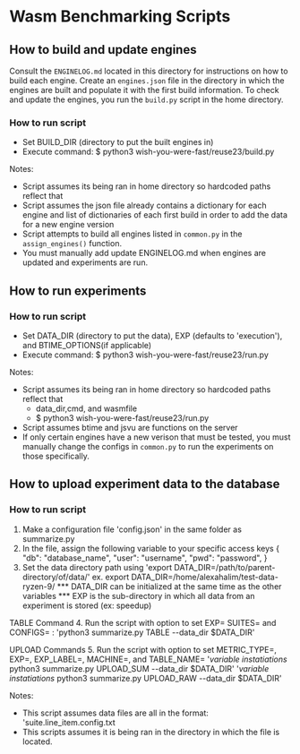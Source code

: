 # Wasm Benchmarking Scripts

## How to build and update engines
Consult the `ENGINELOG.md` located in this directory for instructions on how to build each engine. Create an `engines.json` file in the directory in which the engines are built and populate it with the first build information. To check and update the engines, you run the `build.py` script in the home directory.

### How to run script
- Set BUILD_DIR (directory to put the built engines in)
- Execute command: $ python3 wish-you-were-fast/reuse23/build.py

Notes:
- Script assumes its being ran in home directory so hardcoded paths reflect that
- Script assumes the json file already contains a dictionary for each engine and list of dictionaries of each first build in order to add the data for a new engine version
- Script attempts to build all engines listed in `common.py` in the `assign_engines()` function.
- You must manually add update ENGINELOG.md when engines are updated and experiments are run.

## How to run experiments
### How to run script
- Set DATA_DIR (directory to put the data), EXP (defaults to 'execution'), and BTIME_OPTIONS(if applicable)
- Execute command: $ python3 wish-you-were-fast/reuse23/run.py

Notes:
- Script assumes its being ran in home directory so hardcoded paths reflect that
    - data_dir,cmd, and wasmfile
    - $ python3 wish-you-were-fast/reuse23/run.py 
- Script assumes btime and jsvu are functions on the server
- If only certain engines have a new verison that must be tested, you must manually change the configs in `common.py` to run the experiments on those specifically.

## How to upload experiment data to the database
### How to run script
1. Make a configuration file 'config.json' in the same folder as summarize.py
2. In the file, assign the following variable to your specific access keys
    {
    "db": "database_name",
    "user": "username",
    "pwd": "password", 
    }
3. Set the data directory path using 'export DATA_DIR=/path/to/parent-directory/of/data/' 
    ex. export DATA_DIR=/home/alexahalim/test-data-ryzen-9/
    *** DATA_DIR can be initialized at the same time as the other variables
    *** EXP is the sub-directory in which all data from an experiment is stored (ex: speedup)

TABLE Command
4. Run the script with option to set EXP= SUITES= and CONFIGS= :
    'python3 summarize.py TABLE --data_dir $DATA_DIR'

UPLOAD Commands
5. Run the script with option to set METRIC_TYPE=, EXP=, EXP_LABEL=, MACHINE=, and TABLE_NAME=
    '*variable instatiations* python3 summarize.py UPLOAD_SUM --data_dir $DATA_DIR'
    '*variable instatiations* python3 summarize.py UPLOAD_RAW --data_dir $DATA_DIR'

Notes:
- This script assumes data files are all in the format: 'suite.line_item.config.txt
- This scripts assumes it is being ran in the directory in which the file is located.